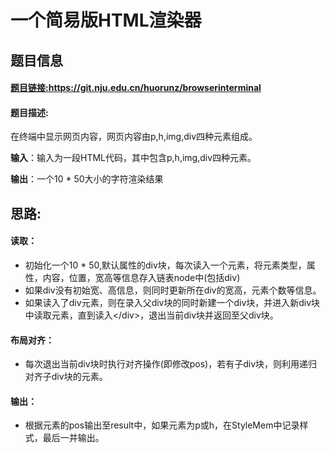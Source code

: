 # 一个简易版HTML渲染器

## 题目信息

#### [题目链接:](https://git.nju.edu.cn/huorunz/browserinterminal)https://git.nju.edu.cn/huorunz/browserinterminal

#### 题目描述:

在终端中显示网页内容，网页内容由p,h,img,div四种元素组成。

**输入**：输入为一段HTML代码，其中包含p,h,img,div四种元素。

**输出**：一个10 * 50大小的字符渲染结果

## 思路:

#### 读取：

- 初始化一个10 * 50,默认属性的div块，每次读入一个元素，将元素类型，属性，内容，位置，宽高等信息存入链表node中(包括div)
- 如果div没有初始宽、高信息，则同时更新所在div的宽高，元素个数等信息。
- 如果读入了div元素，则在录入父div块的同时新建一个div块，并进入新div块中读取元素，直到读入\</div\>，退出当前div块并返回至父div块。

#### 布局对齐：

- 每次退出当前div块时执行对齐操作(即修改pos)，若有子div块，则利用递归对齐子div块的元素。

#### 输出：

- 根据元素的pos输出至result中，如果元素为p或h，在StyleMem中记录样式，最后一并输出。
